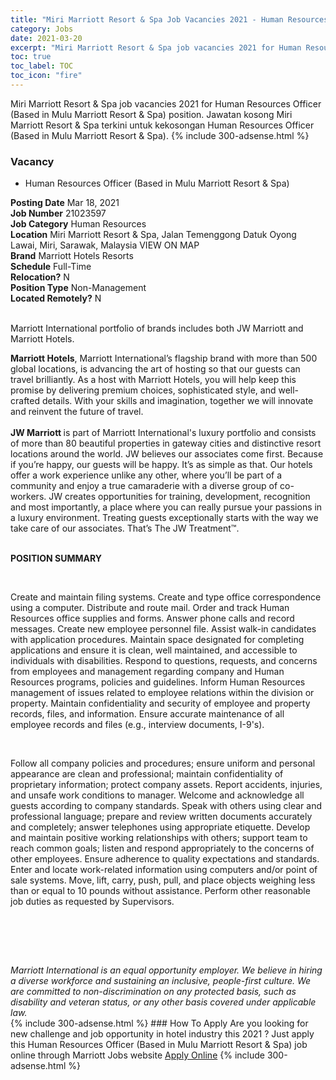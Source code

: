 ```yaml
---
title: "Miri Marriott Resort & Spa Job Vacancies 2021 - Human Resources Officer (Based in Mulu Marriott Resort & Spa)" 
category: Jobs 
date: 2021-03-20 
excerpt: "Miri Marriott Resort & Spa job vacancies 2021 for Human Resources Officer (Based in Mulu Marriott Resort & Spa) position. Jawatan kosong Miri Marriott Resort & Spa terkini untuk kekosongan Human Resources Officer (Based in Mulu Marriott Resort & Spa)." 
toc: true 
toc_label: TOC 
toc_icon: "fire" 
--- 
```


Miri Marriott Resort & Spa job vacancies 2021 for Human Resources Officer (Based in Mulu Marriott Resort & Spa) position. Jawatan kosong Miri Marriott Resort & Spa terkini untuk kekosongan Human Resources Officer (Based in Mulu Marriott Resort & Spa). 
{% include 300-adsense.html %} 
### Vacancy 
- Human Resources Officer (Based in Mulu Marriott Resort & Spa) 
<div><div><b>Posting Date</b> Mar 18, 2021<br><b>Job Number</b> 21023597<br><b>Job Category</b> Human Resources<br><b>Location</b> Miri Marriott Resort &amp; Spa, Jalan Temenggong Datuk Oyong Lawai, Miri, Sarawak, Malaysia VIEW ON MAP<br><b>Brand</b> Marriott Hotels Resorts<br><b>Schedule</b> Full-Time<br><b>Relocation?</b> N<br><b>Position Type</b> Non-Management<br><b>Located Remotely?</b> N<br><br><p>Marriott International portfolio of brands includes both JW Marriott and Marriott Hotels.<br></p> <div> <b>Marriott Hotels</b>, Marriott International&#8217;s flagship brand with more than 500 global locations, is advancing the art of hosting so that our guests can travel brilliantly. As a host with Marriott Hotels, you will help keep this promise by delivering premium choices, sophisticated style, and well-crafted details. With your skills and imagination, together we will innovate and reinvent the future of travel. </div> <div> <br> </div> <div> <b>JW Marriott </b>is part of Marriott International's luxury portfolio and consists of more than 80 beautiful properties in gateway cities and distinctive resort locations around the world. JW believes our associates come first. Because if you&#8217;re happy, our guests will be happy. It&#8217;s as simple as that. Our hotels offer a work experience unlike any other, where you&#8217;ll be part of a community and enjoy a true camaraderie with a diverse group of co-workers. JW creates opportunities for training, development, recognition and most importantly, a place where you can really pursue your passions in a luxury environment. Treating guests exceptionally starts with the way we take care of our associates. That&#8217;s The JW Treatment&#8482;. </div><br></div><div> <p><strong>POSITION SUMMARY</strong></p> <p>&#160;</p> <p>Create and maintain filing systems. Create and type office correspondence using a computer. Distribute and route mail. Order and track Human Resources office supplies and forms. Answer phone calls and record messages. Create new employee personnel file. Assist walk-in candidates with application procedures. Maintain space designated for completing applications and ensure it is clean, well maintained, and accessible to individuals with disabilities. Respond to questions, requests, and concerns from employees and management regarding company and Human Resources programs, policies and guidelines. Inform Human Resources management of issues related to employee relations within the division or property. Maintain confidentiality and security of employee and property records, files, and information. Ensure accurate maintenance of all employee records and files (e.g., interview documents, I-9's).</p> <p>&#160;</p> <p>Follow all company policies and procedures; ensure uniform and personal appearance are clean and professional; maintain confidentiality of proprietary information; protect company assets. Report accidents, injuries, and unsafe work conditions to manager. Welcome and acknowledge all guests according to company standards. Speak with others using clear and professional language; prepare and review written documents accurately and completely; answer telephones using appropriate etiquette. Develop and maintain positive working relationships with others; support team to reach common goals; listen and respond appropriately to the concerns of other employees. Ensure adherence to quality expectations and standards. Enter and locate work-related information using computers and/or point of sale systems. Move, lift, carry, push, pull, and place objects weighing less than or equal to 10 pounds without assistance. Perform other reasonable job duties as requested by Supervisors.</p> <p>&#160;</p> <p>&#160;</p> </div> <div>  &#160; </div> <em>Marriott International is an equal opportunity employer.&#160;We believe in hiring a diverse workforce and sustaining an inclusive, people-first culture.&#160;We are committed to non-discrimination on&#160;any&#160;protected&#160;basis, such as disability and veteran status, or any other basis covered under applicable law.</em><br></div> 
{% include 300-adsense.html %} 
### How To Apply 
Are you looking for new challenge and job opportunity in hotel industry this 2021 ?
Just apply this Human Resources Officer (Based in Mulu Marriott Resort & Spa) job online through Marriott Jobs website 
<a href="https://jobs.marriott.com/marriott/jobs/21023597?lang=en-us" class="btn btn--info" target="_blank" rel="nofollow noopenner">Apply Online</a> 
{% include 300-adsense.html %} 
